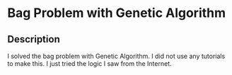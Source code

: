 # Bag Problem with Genetic Algorithm

<h2>Description</h2>
I solved the bag problem with Genetic Algorithm. I did not use any tutorials to make this. I just tried the logic I saw from the Internet.
